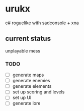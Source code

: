 # urukx
c# roguelike with sadconsole + xna

## current status
unplayable mess

### TODO
- [ ] generate maps
- [ ] generate enemies
- [ ] generate elements
- [ ] set up scoring and levels
- [ ] set up UI
- [ ] generate lore